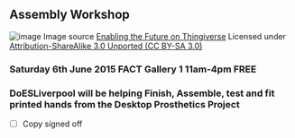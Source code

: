 ## Assembly Workshop

![image](http://thingiverse-production.s3.amazonaws.com/renders/bf/a4/2d/f6/18/Raptor-Hand-Parts---Exploded-View_preview_featured.jpg)
Image source [Enabling the Future on Thingiverse](http://www.thingiverse.com/thing:476403) Licensed under [Attribution-ShareAlike 3.0 Unported (CC BY-SA 3.0)](http://creativecommons.org/licenses/by-sa/3.0/ "License Link")
### Saturday 6th June 2015 FACT Gallery 1 11am-4pm FREE
### DoESLiverpool will be helping Finish, Assemble, test and fit printed hands from the Desktop Prosthetics Project

 * [ ] Copy signed off



